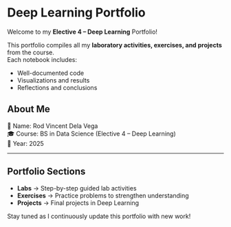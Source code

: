 # Deep Learning Portfolio

Welcome to my **Elective 4 – Deep Learning** Portfolio!  

This portfolio compiles all my **laboratory activities, exercises, and projects** from the course.  
Each notebook includes:
- Well-documented code
- Visualizations and results
- Reflections and conclusions  

## About Me
👤 Name: Rod Vincent Dela Vega  
🎓 Course: BS in Data Science (Elective 4 – Deep Learning)  
📅 Year: 2025  

---

## Portfolio Sections
- **Labs** → Step-by-step guided lab activities  
- **Exercises** → Practice problems to strengthen understanding  
- **Projects** → Final projects in Deep Learning  

Stay tuned as I continuously update this portfolio with new work!
